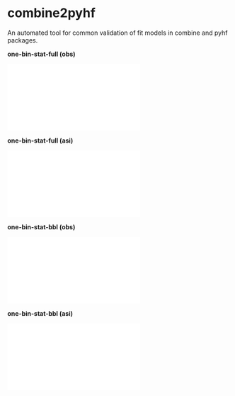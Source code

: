 # combine2pyhf

 An automated tool for common validation of fit models in combine and pyhf packages.

**one-bin-stat-full (obs)**

![one-bin-stat-full (obs)](/__w/combine2pyhf/combine2pyhf/results/one-bin-stat-full/nll_obs.pdf?raw=true)

**one-bin-stat-full (asi)**

![one-bin-stat-full (asi)](/__w/combine2pyhf/combine2pyhf/results/one-bin-stat-full/nll_asi.pdf?raw=true)

**one-bin-stat-bbl (obs)**

![one-bin-stat-bbl (obs)](/__w/combine2pyhf/combine2pyhf/results/one-bin-stat-bbl/nll_obs.pdf?raw=true)

**one-bin-stat-bbl (asi)**

![one-bin-stat-bbl (asi)](/__w/combine2pyhf/combine2pyhf/results/one-bin-stat-bbl/nll_asi.pdf?raw=true)

